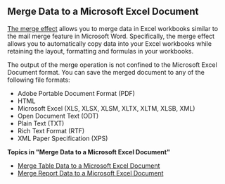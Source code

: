 ## Merge Data to a Microsoft Excel Document

[The merge effect](../../defining-an-app-model/action-orchestration/actions/effects/merge-data-to-a-document.md "The Merge Data to a Document Effect") allows you to merge data in Excel workbooks similar to the mail merge feature in Microsoft Word. Specifically, the merge effect allows you to automatically copy data into your Excel workbooks while retaining the layout, formatting and formulas in your workbooks.

The output of the merge operation is not confined to the Microsoft Excel Document format. You can save the merged document to any of the following file formats:

*   Adobe Portable Document Format (PDF)
*   HTML
*   Microsoft Excel (XLS, XLSX, XLSM, XLTX, XLTM, XLSB, XML)
*   Open Document Text (ODT)
*   Plain Text (TXT)
*   Rich Text Format (RTF)
*   XML Paper Specification (XPS)

**Topics in "Merge Data to a Microsoft Excel Document"**
* [Merge Table Data to a Microsoft Excel Document](merge-data-to-a-microsoft-excel-document/merge-table-data-to-a-microsoft-excel-document.md)
* [Merge Report Data to a Microsoft Excel Document](merge-data-to-a-microsoft-excel-document/merge-report-data-to-a-microsoft-excel-document.md)